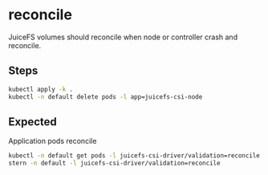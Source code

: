# reconcile

JuiceFS volumes should reconcile when node or controller crash and reconcile.

## Steps

```sh
kubectl apply -k .
kubectl -n default delete pods -l app=juicefs-csi-node
```

## Expected

Application pods reconcile

```sh
kubectl -n default get pods -l juicefs-csi-driver/validation=reconcile
stern -n default -l juicefs-csi-driver/validation=reconcile
```
